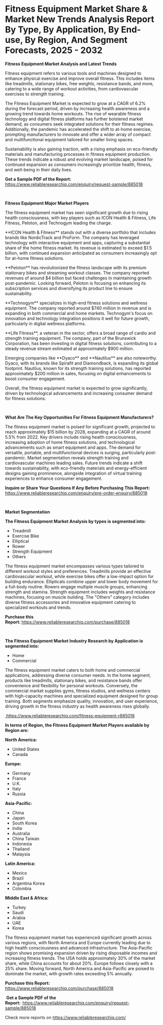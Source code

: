 <p><h1>Fitness Equipment Market Share & Market New Trends Analysis Report By Type, By Application, By End-use, By Region, And Segment Forecasts, 2025 - 2032</h1></p><p><strong>Fitness Equipment Market Analysis and Latest Trends</strong></p>
<p><p>Fitness equipment refers to various tools and machines designed to enhance physical exercise and improve overall fitness. This includes items like treadmills, stationary bikes, free weights, resistance bands, and more, catering to a wide range of workout activities, from cardiovascular exercises to strength training.</p><p>The Fitness Equipment Market is expected to grow at a CAGR of 6.2% during the forecast period, driven by increasing health awareness and a growing trend towards home workouts. The rise of wearable fitness technology and digital fitness platforms has further bolstered market demand, as consumers seek integrated solutions for their fitness regimes. Additionally, the pandemic has accelerated the shift to at-home exercise, prompting manufacturers to innovate and offer a wider array of compact and multifunctional equipment tailored for smaller living spaces. </p><p>Sustainability is also gaining traction, with a rising emphasis on eco-friendly materials and manufacturing processes in fitness equipment production. These trends indicate a robust and evolving market landscape, poised for continued expansion as consumers increasingly prioritize health, fitness, and well-being in their daily lives.</p></p>
<p><strong>Get a Sample PDF of the Report:&nbsp;</strong> <a href="https://www.reliableresearchiq.com/enquiry/request-sample/885018?utm_campaign=3524&utm_medium=2&utm_source=Github&utm_content=ia&utm_term=10042025&utm_id=fitness-equipment">https://www.reliableresearchiq.com/enquiry/request-sample/885018</a></p>
<p>&nbsp;</p>
<p><strong>Fitness Equipment Major Market Players</strong></p>
<p><p>The fitness equipment market has seen significant growth due to rising health consciousness, with key players such as ICON Health & Fitness, Life Fitness, Peloton, and Technogym leading the charge. </p><p>**ICON Health & Fitness** stands out with a diverse portfolio that includes brands like NordicTrack and ProForm. The company has leveraged technology with interactive equipment and apps, capturing a substantial share of the home fitness market. Its revenue is estimated to exceed $1.5 billion, with continued expansion anticipated as consumers increasingly opt for at-home fitness solutions.</p><p>**Peloton** has revolutionized the fitness landscape with its premium stationary bikes and streaming workout classes. The company reported revenues of around $4 billion but faced challenges in maintaining growth post-pandemic. Looking forward, Peloton is focusing on enhancing its subscription services and diversifying its product line to ensure sustainability.</p><p>**Technogym** specializes in high-end fitness solutions and wellness equipment. The company reported around $740 million in revenue and is expanding in both commercial and home markets. Technogym's focus on innovation and technology integration positions it well for future growth, particularly in digital wellness platforms.</p><p>**Life Fitness**, a veteran in the sector, offers a broad range of cardio and strength training equipment. The company, part of the Brunswick Corporation, has been investing in digital fitness solutions, contributing to a steady revenue stream estimated at approximately $900 million.</p><p>Emerging companies like **Dyaco** and **Nautilus** are also noteworthy. Dyaco, with its brands like Spirafit and Diamondback, is expanding its global footprint. Nautilus, known for its strength training solutions, has reported approximately $200 million in sales, focusing on digital enhancements to boost consumer engagement.</p><p>Overall, the fitness equipment market is expected to grow significantly, driven by technological advancements and increasing consumer demand for fitness solutions.</p></p>
<p>&nbsp;</p>
<p><strong>What Are The Key Opportunities For Fitness Equipment Manufacturers?</strong></p>
<p><p>The fitness equipment market is poised for significant growth, projected to reach approximately $15 billion by 2028, expanding at a CAGR of around 5.5% from 2022. Key drivers include rising health consciousness, increasing adoption of home fitness solutions, and technological advancements such as smart equipment and apps. The demand for versatile, portable, and multifunctional devices is surging, particularly post-pandemic. Market segmentation reveals strength training and cardiovascular machines leading sales. Future trends indicate a shift towards sustainability, with eco-friendly materials and energy-efficient designs gaining prominence, alongside integration of virtual training experiences to enhance consumer engagement.</p></p>
<p><strong>Inquire or Share Your Questions If Any Before Purchasing This Report:</strong> <a href="https://www.reliableresearchiq.com/enquiry/pre-order-enquiry/885018?utm_campaign=3524&utm_medium=2&utm_source=Github&utm_content=ia&utm_term=10042025&utm_id=fitness-equipment">https://www.reliableresearchiq.com/enquiry/pre-order-enquiry/885018</a></p>
<p>&nbsp;</p>
<p><strong>Market Segmentation</strong></p>
<p><strong>The Fitness Equipment Market Analysis by types is segmented into:</strong></p>
<p><ul><li>Treadmill</li><li>Exercise Bike</li><li>Elliptical</li><li>Rower</li><li>Strength Equipment</li><li>Others</li></ul></p>
<p><p>The fitness equipment market encompasses various types tailored to different workout styles and preferences. Treadmills provide an effective cardiovascular workout, while exercise bikes offer a low-impact option for building endurance. Ellipticals combine upper and lower body movement for a full-body routine. Rowers engage multiple muscle groups, enhancing strength and stamina. Strength equipment includes weights and resistance machines, focusing on muscle building. The "Others" category includes diverse fitness accessories and innovative equipment catering to specialized workouts and trends.</p></p>
<p><strong>Purchase this Report:&nbsp;</strong><a href="https://www.reliableresearchiq.com/purchase/885018?utm_campaign=3524&utm_medium=2&utm_source=Github&utm_content=ia&utm_term=10042025&utm_id=fitness-equipment">https://www.reliableresearchiq.com/purchase/885018</a></p>
<p>&nbsp;</p>
<p><strong>The Fitness Equipment Market Industry Research by Application is segmented into:</strong></p>
<p><ul><li>Home</li><li>Commercial</li></ul></p>
<p><p>The fitness equipment market caters to both home and commercial applications, addressing diverse consumer needs. In the home segment, products like treadmills, stationary bikes, and resistance bands offer convenience and flexibility for personal workouts. Conversely, the commercial market supplies gyms, fitness studios, and wellness centers with high-capacity machines and specialized equipment designed for group training. Both segments emphasize quality, innovation, and user experience, driving growth in the fitness industry as health awareness rises globally.</p></p>
<p><a href="https://www.reliableresearchiq.com/fitness-equipment-r885018?utm_campaign=3524&utm_medium=2&utm_source=Github&utm_content=ia&utm_term=10042025&utm_id=fitness-equipment">&nbsp;https://www.reliableresearchiq.com/fitness-equipment-r885018</a></p>
<p><strong>In terms of Region, the Fitness Equipment Market Players available by Region are:</strong></p>
<p>
    <p> <strong> North America: </strong>
        <ul>
            <li>United States</li>
            <li>Canada</li>
        </ul>
        </p> 
    <p> <strong> Europe: </strong>
        <ul>
            <li>Germany</li>
            <li>France</li>
            <li>U.K.</li>
            <li>Italy</li>
            <li>Russia</li>
        </ul>
        </p> 
    <p> <strong> Asia-Pacific: </strong>
        <ul>
            <li>China</li>
            <li>Japan</li>
            <li>South Korea</li>
            <li>India</li>
            <li>Australia</li>
            <li>China Taiwan</li>
            <li>Indonesia</li>
            <li>Thailand</li>
            <li>Malaysia</li>
        </ul>
        </p> 
    <p> <strong> Latin America: </strong>
        <ul>
            <li>Mexico</li>
            <li>Brazil</li>
            <li>Argentina Korea</li>
            <li>Colombia</li>
        </ul>
        </p> 
    <p> <strong> Middle East & Africa: </strong>
        <ul>
            <li>Turkey</li>
            <li>Saudi</li>
            <li>Arabia</li>
            <li>UAE</li>
            <li>Korea</li>
        </ul>
    </p>
    </p>
<p><p>The fitness equipment market has experienced significant growth across various regions, with North America and Europe currently leading due to high health consciousness and advanced infrastructure. The Asia-Pacific region shows promising expansion driven by rising disposable incomes and increasing fitness trends. The USA holds approximately 30% of the market share, while China accounts for about 20%. Europe follows closely with a 25% share. Moving forward, North America and Asia-Pacific are poised to dominate the market, with growth rates exceeding 5% annually.</p></p>
<p><strong>Purchase this Report: </strong><a href="https://www.reliableresearchiq.com/purchase/885018?utm_campaign=3524&utm_medium=2&utm_source=Github&utm_content=ia&utm_term=10042025&utm_id=fitness-equipment">https://www.reliableresearchiq.com/purchase/885018</a></p>
<p>&nbsp;<strong>Get a Sample PDF of the Report:&nbsp;&nbsp;</strong><a href="https://www.reliableresearchiq.com/enquiry/request-sample/885018?utm_campaign=3524&utm_medium=2&utm_source=Github&utm_content=ia&utm_term=10042025&utm_id=fitness-equipment">https://www.reliableresearchiq.com/enquiry/request-sample/885018</a></p>
<p><strong></strong></p>
<p>Check more reports on <a href="https://www.reliableresearchiq.com/?utm_campaign=3524&utm_medium=2&utm_source=Github&utm_content=ia&utm_term=10042025&utm_id=fitness-equipment">https://www.reliableresearchiq.com/</a></p>